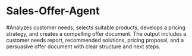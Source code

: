 # Sales-Offer-Agent
#Analyzes customer needs, selects suitable products, develops a pricing strategy, and creates a compelling offer document. The output includes a customer needs report, recommended solutions, pricing proposal, and a persuasive offer document with clear structure and next steps.
